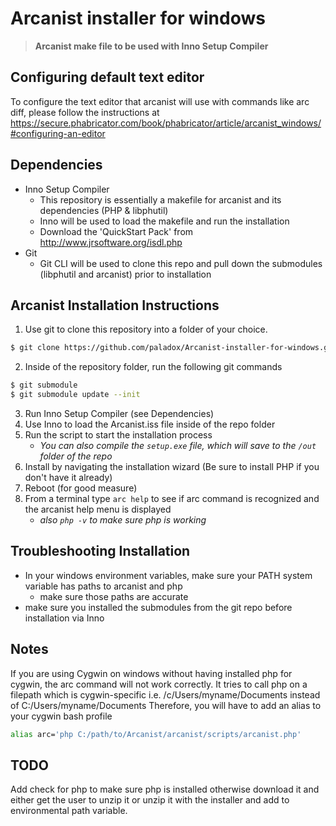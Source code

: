 
# Arcanist installer for windows
> **Arcanist make file to be used with Inno Setup Compiler**

## Configuring default text editor
To configure the text editor that arcanist will use with commands like arc diff, please follow the instructions at https://secure.phabricator.com/book/phabricator/article/arcanist_windows/#configuring-an-editor

## Dependencies
+ Inno Setup Compiler
  + This repository is essentially a makefile for arcanist and its dependencies (PHP & libphutil)
  + Inno will be used to load the makefile and run the installation
  + Download the 'QuickStart Pack' from http://www.jrsoftware.org/isdl.php
+ Git
  + Git CLI will be used to clone this repo and pull down the submodules (libphutil and arcanist) prior to installation

## Arcanist Installation Instructions
1. Use git to clone this repository into a folder of your choice.
```sh
$ git clone https://github.com/paladox/Arcanist-installer-for-windows.git
```
2. Inside of the repository folder, run the following git commands
```sh
$ git submodule
$ git submodule update --init
```
3. Run Inno Setup Compiler (see Dependencies)
4. Use Inno to load the Arcanist.iss file inside of the repo folder
5. Run the script to start the installation process
    * *You can also compile the ```setup.exe``` file, which will save to the ```/out``` folder of the repo*
6. Install by navigating the installation wizard (Be sure to install PHP if you don't have it already)
7. Reboot (for good measure)
8. From a terminal type ```arc help``` to see if arc command is recognized and the arcanist help menu is displayed
    * *also ```php -v``` to make sure php is working*

## Troubleshooting Installation
+ In your windows environment variables, make sure your PATH system variable has paths to arcanist and php
  + make sure those paths are accurate
+ make sure you installed the submodules from the git repo before installation via Inno


## Notes
If you are using Cygwin on windows without having installed php for cygwin, the arc command will not work correctly.  It tries to call php on a filepath which is cygwin-specific i.e. /c/Users/myname/Documents instead of C:/Users/myname/Documents
Therefore, you will have to add an alias to your cygwin bash profile
```sh
alias arc='php C:/path/to/Arcanist/arcanist/scripts/arcanist.php'
```

## TODO
Add check for php to make sure php is installed otherwise download it and either get the user to unzip it or unzip it with the installer and add to environmental path variable.
